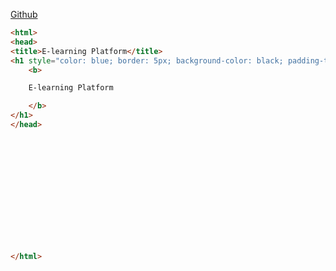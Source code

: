 [Github](https://meet2patel.github.io/E-learning-Platform/Temp.html "E-learning Platform")
```html
<html>
<head>
<title>E-learning Platform</title>
<h1 style="color: blue; border: 5px; background-color: black; padding-top: 15px; padding-bottom: 15px; padding-left: 16cm;">
    <b>

    E-learning Platform

    </b>
</h1>
</head>














</html>
```
